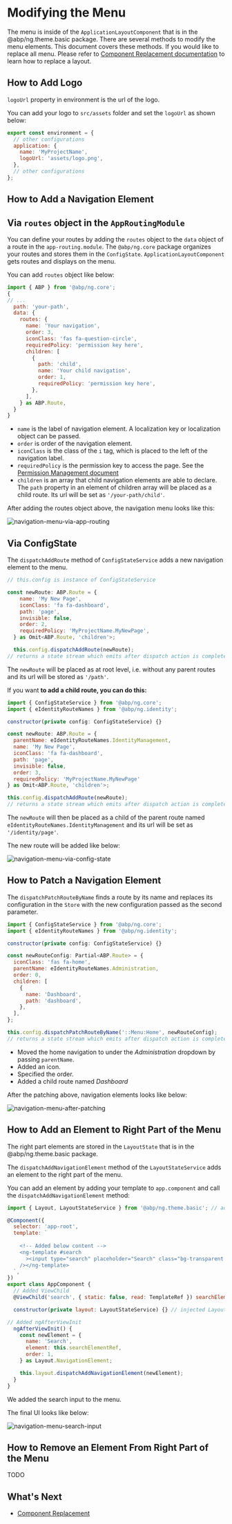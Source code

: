 # Modifying the Menu

The menu is inside of the `ApplicationLayoutComponent` that is in the @abp/ng.theme.basic package. There are several methods to modify the menu elements. This document covers these methods. If you would like to replace all menu. Please refer to [Component Replacement documentation](./Component-Replacement.md) to learn how to replace a layout.


<!-- TODO: Replace layout replacement document with component replacement. Layout replacement document will be created.-->


## How to Add Logo

`logoUrl` property in environment is the url of the logo. 

You can add your logo to `src/assets` folder and set the `logoUrl` as shown below:

```js
export const environment = {
  // other configurations
  application: {
    name: 'MyProjectName',
    logoUrl: 'assets/logo.png',
  },
  // other configurations
};
```

## How to Add a Navigation Element

## Via `routes` object in the `AppRoutingModule`

You can define your routes by adding the `routes` object to the `data` object of a route in the `app-routing.module`. The `@abp/ng.core` package organizes your routes and stores them in the `ConfigState`. `ApplicationLayoutComponent` gets routes and displays on the menu.

You can add `routes` object like below:

```js
import { ABP } from '@abp/ng.core';
{
// ...
  path: 'your-path',
  data: {
    routes: {
      name: 'Your navigation',
      order: 3,
      iconClass: 'fas fa-question-circle',
      requiredPolicy: 'permission key here',
      children: [
        {
          path: 'child',
          name: 'Your child navigation',
          order: 1,
          requiredPolicy: 'permission key here',
        },
      ],
    } as ABP.Route,
  }
}
```

- `name` is the label of navigation element. A localization key or localization object can be passed.
- `order` is order of the navigation element.
- `iconClass` is the class of the `i` tag, which is placed to the left of the navigation label.
- `requiredPolicy` is the permission key to access the page. See the [Permission Management document](./Permission-Management.md)
- `children` is an array that child navigation elements are able to declare. The `path` property in an element of children array will be placed as a child route. Its url will be set as `'/your-path/child'`.

After adding the routes object above, the navigation menu looks like this:

![navigation-menu-via-app-routing](./images/navigation-menu-via-app-routing.png)

## Via ConfigState

The `dispatchAddRoute` method of `ConfigStateService` adds a new navigation element to the menu.

```js
// this.config is instance of ConfigStateService

const newRoute: ABP.Route = {
    name: 'My New Page',
    iconClass: 'fa fa-dashboard',
    path: 'page',
    invisible: false,
    order: 2,
    requiredPolicy: 'MyProjectName.MyNewPage',
  } as Omit<ABP.Route, 'children'>;

  this.config.dispatchAddRoute(newRoute);
// returns a state stream which emits after dispatch action is complete
```

The `newRoute` will be placed as at root level, i.e. without any parent routes and its url will be stored as `'/path'`.

If you want **to add a child route, you can do this:**

```js
import { ConfigStateService } from '@abp/ng.core';
import { eIdentityRouteNames } from '@abp/ng.identity';

constructor(private config: ConfigStateService) {}

const newRoute: ABP.Route = {
  parentName: eIdentityRouteNames.IdentityManagement,
  name: 'My New Page',
  iconClass: 'fa fa-dashboard',
  path: 'page',
  invisible: false,
  order: 3,
  requiredPolicy: 'MyProjectName.MyNewPage'
} as Omit<ABP.Route, 'children'>;

this.config.dispatchAddRoute(newRoute);
// returns a state stream which emits after dispatch action is complete
```

The `newRoute` will then be placed as a child of the parent route named `eIdentityRouteNames.IdentityManagement` and its url will be set as `'/identity/page'`.

The new route will be added like below:

![navigation-menu-via-config-state](./images/navigation-menu-via-config-state.png)

## How to Patch a Navigation Element

The `dispatchPatchRouteByName` finds a route by its name and replaces its configuration in the `Store` with the new configuration passed as the second parameter.

```js
import { ConfigStateService } from '@abp/ng.core';
import { eIdentityRouteNames } from '@abp/ng.identity';

constructor(private config: ConfigStateService) {}

const newRouteConfig: Partial<ABP.Route> = {
  iconClass: 'fas fa-home',
  parentName: eIdentityRouteNames.Administration,
  order: 0,
  children: [
    {
      name: 'Dashboard',
      path: 'dashboard',
    },
  ],
};

this.config.dispatchPatchRouteByName('::Menu:Home', newRouteConfig);
// returns a state stream which emits after dispatch action is complete
```

* Moved the home navigation to under the _Administration_ dropdown by passing `parentName`.
* Added an icon.
* Specified the order.
* Added a child route named _Dashboard_

After the patching above, navigation elements looks like below:

![navigation-menu-after-patching](./images/navigation-menu-after-patching.png)


## How to Add an Element to Right Part of the Menu

The right part elements are stored in the `LayoutState` that is in the @abp/ng.theme.basic package.

The `dispatchAddNavigationElement` method of the `LayoutStateService` adds an element to the right part of the menu. 

You can add an element by adding your template to `app.component` and call the `dispatchAddNavigationElement` method:

```js
import { Layout, LayoutStateService } from '@abp/ng.theme.basic'; // added this line

@Component({
  selector: 'app-root',
  template: `
  
    <!-- Added below content -->
    <ng-template #search
      ><input type="search" placeholder="Search" class="bg-transparent border-0"
    /></ng-template>
  `,
})
export class AppComponent {
  // Added ViewChild
  @ViewChild('search', { static: false, read: TemplateRef }) searchElementRef: TemplateRef<any>;

  constructor(private layout: LayoutStateService) {} // injected LayoutStateService

// Added ngAfterViewInit
  ngAfterViewInit() {
    const newElement = {
      name: 'Search',
      element: this.searchElementRef,
      order: 1,
    } as Layout.NavigationElement;

    this.layout.dispatchAddNavigationElement(newElement);
  }
}
```

We added the search input to the menu.

The final UI looks like below:

![navigation-menu-search-input](./images/navigation-menu-search-input.png)

## How to Remove an Element From Right Part of the Menu

TODO


## What's Next

* [Component Replacement](./Component-Replacement.md)